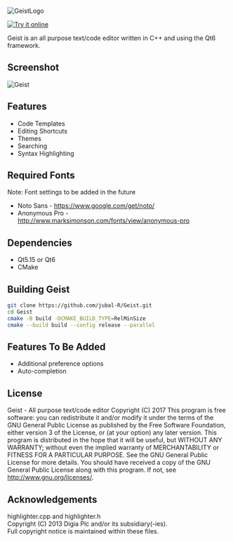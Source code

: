 ![GeistLogo](https://github.com/jubal-R/Geist/blob/master/icons/geistlogo.png)

[![Try it online](https://img.shields.io/badge/Try%20it%20online!-informational)](https://wasm-apps.netlify.app/geist/)

Geist is an all purpose text/code editor written in C++ and using the Qt6 framework.

## Screenshot
![Geist](https://github.com/jubal-R/Geist/blob/master/Screenshots/geist.png)

## Features
- Code Templates
- Editing Shortcuts
- Themes
- Searching
- Syntax Highlighting

## Required Fonts
Note: Font settings to be added in the future  
- Noto Sans - https://www.google.com/get/noto/
- Anonymous Pro - http://www.marksimonson.com/fonts/view/anonymous-pro

## Dependencies

- Qt5.15 or Qt6
- CMake

## Building Geist

```bash
git clone https://github.com/jubal-R/Geist.git
cd Geist
cmake -B build -DCMAKE_BUILD_TYPE=RelMinSize
cmake --build build --config release --parallel
```

## Features To Be Added

- Additional preference options
- Auto-completion

## License

Geist - All purpose text/code editor Copyright (C) 2017
This program is free software: you can redistribute it and/or modify it under the terms of the GNU General Public License as published by the Free Software Foundation, either version 3 of the License, or (at your option) any later version.
This program is distributed in the hope that it will be useful, but WITHOUT ANY WARRANTY; without even the implied warranty of MERCHANTABILITY or FITNESS FOR A PARTICULAR PURPOSE. See the GNU General Public License for more details.
You should have received a copy of the GNU General Public License along with this program. If not, see http://www.gnu.org/licenses/.

## Acknowledgements

highlighter.cpp and highlighter.h  
Copyright (C) 2013 Digia Plc and/or its subsidiary(-ies).  
Full copyright notice is maintained within these files.
